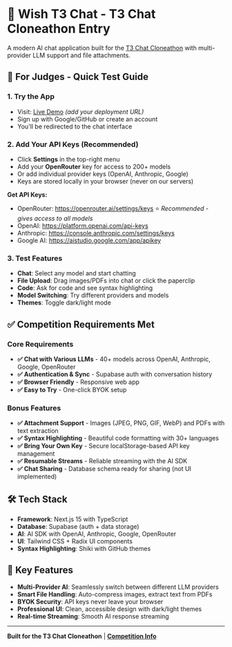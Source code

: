 # 🤖 Wish T3 Chat - T3 Chat Cloneathon Entry

A modern AI chat application built for the [T3 Chat Cloneathon](https://cloneathon.t3.chat/) with multi-provider LLM support and file attachments.

## 🎯 For Judges - Quick Test Guide

### 1. **Try the App**

- Visit: [Live Demo](#) _(add your deployment URL)_
- Sign up with Google/GitHub or create an account
- You'll be redirected to the chat interface

### 2. **Add Your API Keys** (Recommended)

- Click **Settings** in the top-right menu
- Add your **OpenRouter** key for access to 200+ models
- Or add individual provider keys (OpenAI, Anthropic, Google)
- Keys are stored locally in your browser (never on our servers)

**Get API Keys:**

- OpenRouter: https://openrouter.ai/settings/keys ⭐ _Recommended - gives access to all models_
- OpenAI: https://platform.openai.com/api-keys
- Anthropic: https://console.anthropic.com/settings/keys
- Google AI: https://aistudio.google.com/app/apikey

### 3. **Test Features**

- **Chat**: Select any model and start chatting
- **File Upload**: Drag images/PDFs into chat or click the paperclip
- **Code**: Ask for code and see syntax highlighting
- **Model Switching**: Try different providers and models
- **Themes**: Toggle dark/light mode

## ✅ Competition Requirements Met

### Core Requirements

- **✅ Chat with Various LLMs** - 40+ models across OpenAI, Anthropic, Google, OpenRouter
- **✅ Authentication & Sync** - Supabase auth with conversation history
- **✅ Browser Friendly** - Responsive web app
- **✅ Easy to Try** - One-click BYOK setup

### Bonus Features

- **✅ Attachment Support** - Images (JPEG, PNG, GIF, WebP) and PDFs with text extraction
- **✅ Syntax Highlighting** - Beautiful code formatting with 30+ languages
- **✅ Bring Your Own Key** - Secure localStorage-based API key management
- **✅ Resumable Streams** - Reliable streaming with the AI SDK
- **✅ Chat Sharing** - Database schema ready for sharing (not UI implemented)

## 🛠️ Tech Stack

- **Framework**: Next.js 15 with TypeScript
- **Database**: Supabase (auth + data storage)
- **AI**: AI SDK with OpenAI, Anthropic, Google, OpenRouter
- **UI**: Tailwind CSS + Radix UI components
- **Syntax Highlighting**: Shiki with GitHub themes

## 📱 Key Features

- **Multi-Provider AI**: Seamlessly switch between different LLM providers
- **Smart File Handling**: Auto-compress images, extract text from PDFs
- **BYOK Security**: API keys never leave your browser
- **Professional UI**: Clean, accessible design with dark/light themes
- **Real-time Streaming**: Smooth AI response streaming

---

**Built for the T3 Chat Cloneathon** | **[Competition Info](https://cloneathon.t3.chat/)**
